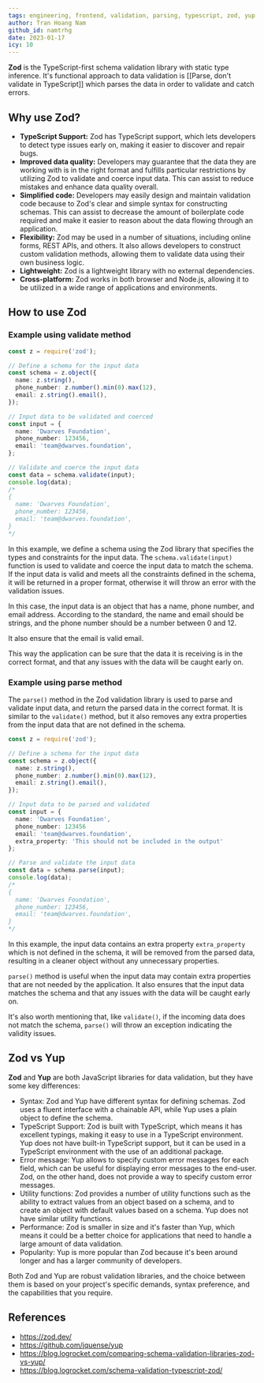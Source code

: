 ```yaml
---
tags: engineering, frontend, validation, parsing, typescript, zod, yup
author: Tran Hoang Nam
github_id: namtrhg
date: 2023-01-17
icy: 10
---
```


**Zod** is the TypeScript-first schema validation library with static type inference. It's functional approach to data validation is [[Parse, don't validate in TypeScript]] which parses the data in order to validate and catch errors.

## Why use Zod?
- **TypeScript Support:** Zod has TypeScript support, which lets developers to detect type issues early on, making it easier to discover and repair bugs.
- **Improved data quality:** Developers may guarantee that the data they are working with is in the right format and fulfills particular restrictions by utilizing Zod to validate and coerce input data. This can assist to reduce mistakes and enhance data quality overall.
- **Simplified code:** Developers may easily design and maintain validation code because to Zod's clear and simple syntax for constructing schemas. This can assist to decrease the amount of boilerplate code required and make it easier to reason about the data flowing through an application.
- **Flexibility:** Zod may be used in a number of situations, including online forms, REST APIs, and others. It also allows developers to construct custom validation methods, allowing them to validate data using their own business logic.
- **Lightweight:** Zod is a lightweight library with no external dependencies.
- **Cross-platform:** Zod works in both browser and Node.js, allowing it to be utilized in a wide range of applications and environments.

## How to use Zod
### Example using validate method
```ts
const z = require('zod');

// Define a schema for the input data
const schema = z.object({
  name: z.string(),
  phone_number: z.number().min(0).max(12),
  email: z.string().email(),
});

// Input data to be validated and coerced
const input = {
  name: 'Dwarves Foundation',
  phone_number: 123456,
  email: 'team@dwarves.foundation',
};

// Validate and coerce the input data
const data = schema.validate(input);
console.log(data);
/*
{
  name: 'Dwarves Foundation',
  phone_number: 123456,
  email: 'team@dwarves.foundation',
}
*/
```

In this example, we define a schema using the Zod library that specifies the types and constraints for the input data. The `schema.validate(input)` function is used to validate and coerce the input data to match the schema. If the input data is valid and meets all the constraints defined in the schema, it will be returned in a proper format, otherwise it will throw an error with the validation issues.

In this case, the input data is an object that has a name, phone number, and email address. According to the standard, the name and email should be strings, and the phone number should be a number between 0 and 12.

It also ensure that the email is valid email.

This way the application can be sure that the data it is receiving is in the correct format, and that any issues with the data will be caught early on.

### Example using parse method
The `parse()` method in the Zod validation library is used to parse and validate input data, and return the parsed data in the correct format. It is similar to the `validate()` method, but it also removes any extra properties from the input data that are not defined in the schema.

```ts
const z = require('zod');

// Define a schema for the input data
const schema = z.object({
  name: z.string(),
  phone_number: z.number().min(0).max(12),
  email: z.string().email(),
});

// Input data to be parsed and validated
const input = {
  name: 'Dwarves Foundation',
  phone_number: 123456
  email: 'team@dwarves.foundation',
  extra_property: 'This should not be included in the output'
};

// Parse and validate the input data
const data = schema.parse(input);
console.log(data);
/*
{
  name: 'Dwarves Foundation',
  phone_number: 123456,
  email: 'team@dwarves.foundation',
}
*/
```

In this example, the input data contains an extra property `extra_property` which is not defined in the schema, it will be removed from the parsed data, resulting in a cleaner object without any unnecessary properties.

`parse()` method is useful when the input data may contain extra properties that are not needed by the application. It also ensures that the input data matches the schema and that any issues with the data will be caught early on.

It's also worth mentioning that, like `validate()`, if the incoming data does not match the schema, `parse()` will throw an exception indicating the validity issues.

## Zod vs Yup
**Zod** and **Yup** are both JavaScript libraries for data validation, but they have some key differences:

- Syntax: Zod and Yup have different syntax for defining schemas. Zod uses a fluent interface with a chainable API, while Yup uses a plain object to define the schema.
- TypeScript Support: Zod is built with TypeScript, which means it has excellent typings, making it easy to use in a TypeScript environment. Yup does not have built-in TypeScript support, but it can be used in a TypeScript environment with the use of an additional package.
- Error message: Yup allows to specify custom error messages for each field, which can be useful for displaying error messages to the end-user. Zod, on the other hand, does not provide a way to specify custom error messages.
- Utility functions: Zod provides a number of utility functions such as the ability to extract values from an object based on a schema, and to create an object with default values based on a schema. Yup does not have similar utility functions.
- Performance: Zod is smaller in size and it's faster than Yup, which means it could be a better choice for applications that need to handle a large amount of data validation.
- Popularity: Yup is more popular than Zod because it's been around longer and has a larger community of developers.

Both Zod and Yup are robust validation libraries, and the choice between them is based on your project's specific demands, syntax preference, and the capabilities that you require.

## References
- <https://zod.dev/>
- <https://github.com/jquense/yup>
- <https://blog.logrocket.com/comparing-schema-validation-libraries-zod-vs-yup/>
- <https://blog.logrocket.com/schema-validation-typescript-zod/>
